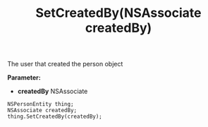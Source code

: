﻿---
uid: crmscript_ref_NSPersonEntity_SetCreatedBy
title: SetCreatedBy(NSAssociate createdBy)
intellisense: NSPersonEntity.SetCreatedBy
keywords: NSPersonEntity, GetCreatedBy
so.topic: reference
---

The user that created the person object

**Parameter:** 
 - **createdBy** NSAssociate

```crmscript
NSPersonEntity thing;
NSAssociate createdBy;
thing.SetCreatedBy(createdBy);
```

